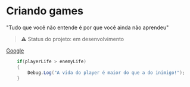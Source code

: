 # Criando games
"Tudo que você não entende é por que você ainda não aprendeu" 

> :warning: Status do projeto: em desenvolvimento

[Google](https://google.com)

```csharp
    if(playerLife > enemyLife)
    {
        Debug.Log("A vida do player é maior do que a do inimigo!");
    }
```